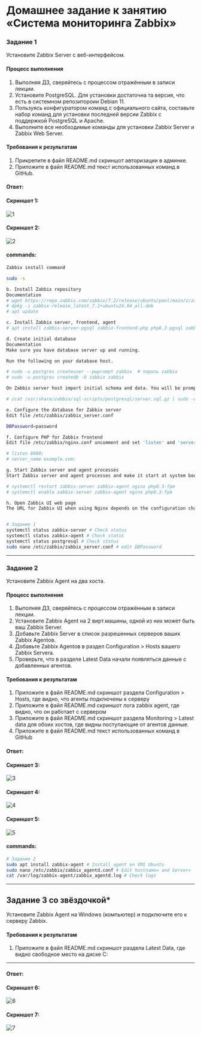 # Домашнее задание к занятию «Система мониторинга Zabbix»

### Задание 1 

Установите Zabbix Server с веб-интерфейсом.

#### Процесс выполнения
1. Выполняя ДЗ, сверяйтесь с процессом отражённым в записи лекции.
2. Установите PostgreSQL. Для установки достаточна та версия, что есть в системном репозитороии Debian 11.
3. Пользуясь конфигуратором команд с официального сайта, составьте набор команд для установки последней версии Zabbix с поддержкой PostgreSQL и Apache.
4. Выполните все необходимые команды для установки Zabbix Server и Zabbix Web Server.

#### Требования к результатам 
1. Прикрепите в файл README.md скриншот авторизации в админке.
2. Приложите в файл README.md текст использованных команд в GitHub.

#### Ответ:

#### Скриншот 1:

![1](https://github.com/yojihc/netology-Virtualization/blob/Zabbix-Part-1/pics/01.JPG?raw=true)

#### Скриншот 2:

![2](https://github.com/yojihc/netology-Virtualization/blob/Zabbix-Part-1/pics/02.JPG?raw=true)

#### commands:

```bash
Zabbix install command

sudo -s

b. Install Zabbix repository
Documentation
# wget https://repo.zabbix.com/zabbix/7.2/release/ubuntu/pool/main/z/zabbix-release/zabbix-release_latest_7.2+ubuntu24.04_all.deb
# dpkg -i zabbix-release_latest_7.2+ubuntu24.04_all.deb
# apt update

c. Install Zabbix server, frontend, agent
# apt install zabbix-server-pgsql zabbix-frontend-php php8.3-pgsql zabbix-nginx-conf zabbix-sql-scripts zabbix-agent

d. Create initial database
Documentation
Make sure you have database server up and running.

Run the following on your database host.

# sudo -u postgres createuser --pwprompt zabbix  # пароль zabbix
# sudo -u postgres createdb -O zabbix zabbix

On Zabbix server host import initial schema and data. You will be prompted to enter your newly created password.

# zcat /usr/share/zabbix/sql-scripts/postgresql/server.sql.gz | sudo -u zabbix psql zabbix

e. Configure the database for Zabbix server
Edit file /etc/zabbix/zabbix_server.conf

DBPassword=password

f. Configure PHP for Zabbix frontend
Edit file /etc/zabbix/nginx.conf uncomment and set 'listen' and 'server_name' directives.

# listen 8080;
# server_name example.com;

g. Start Zabbix server and agent processes
Start Zabbix server and agent processes and make it start at system boot.

# systemctl restart zabbix-server zabbix-agent nginx php8.3-fpm
# systemctl enable zabbix-server zabbix-agent nginx php8.3-fpm

h. Open Zabbix UI web page
The URL for Zabbix UI when using Nginx depends on the configuration changes you should have made.


# Задание 1
systemctl status zabbix-server # Check status
systemctl status zabbix-agent # Check status
systemctl status postgresql # Check status
sudo nano /etc/zabbix/zabbix_server.conf # edit DBPassword
```

---

### Задание 2 

Установите Zabbix Agent на два хоста.

#### Процесс выполнения
1. Выполняя ДЗ, сверяйтесь с процессом отражённым в записи лекции.
2. Установите Zabbix Agent на 2 вирт.машины, одной из них может быть ваш Zabbix Server.
3. Добавьте Zabbix Server в список разрешенных серверов ваших Zabbix Agentов.
4. Добавьте Zabbix Agentов в раздел Configuration > Hosts вашего Zabbix Servera.
5. Проверьте, что в разделе Latest Data начали появляться данные с добавленных агентов.

#### Требования к результатам
1. Приложите в файл README.md скриншот раздела Configuration > Hosts, где видно, что агенты подключены к серверу
2. Приложите в файл README.md скриншот лога zabbix agent, где видно, что он работает с сервером
3. Приложите в файл README.md скриншот раздела Monitoring > Latest data для обоих хостов, где видны поступающие от агентов данные.
4. Приложите в файл README.md текст использованных команд в GitHub


#### Ответ:

#### Скриншот 3:

![3](https://github.com/yojihc/netology-Virtualization/blob/Zabbix-Part-1/pics/03.JPG?raw=true)

#### Скриншот 4:

![4](https://github.com/yojihc/netology-Virtualization/blob/Zabbix-Part-1/pics/04.JPG?raw=true)

#### Скриншот 5:

![5](https://github.com/yojihc/netology-Virtualization/blob/Zabbix-Part-1/pics/05.JPG?raw=true)


#### commands:

```bash
# Задание 2
sudo apt install zabbix-agent # Install agent on VM1 Ubuntu
sudo nano /etc/zabbix/zabbix_agentd.conf # Edit hostname= and Server=
cat /var/log/zabbix-agent/zabbix_agentd.log # Check logs
```
---
## Задание 3 со звёздочкой*
Установите Zabbix Agent на Windows (компьютер) и подключите его к серверу Zabbix.

#### Требования к результатам
1. Приложите в файл README.md скриншот раздела Latest Data, где видно свободное место на диске C:
--- 

#### Ответ:

#### Скриншот 6:

![6](https://github.com/yojihc/netology-Virtualization/blob/Zabbix-Part-1/pics/06.JPG?raw=true)

#### Скриншот 7:

![7](https://github.com/yojihc/netology-Virtualization/blob/Zabbix-Part-1/pics/07.JPG?raw=true)



